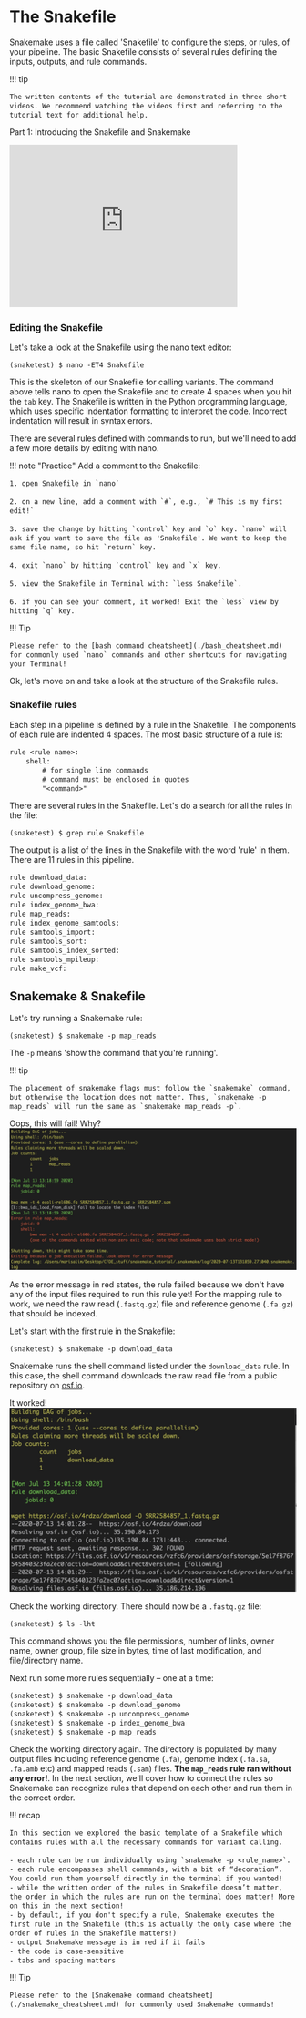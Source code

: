 # The Snakefile

Snakemake uses a file called 'Snakefile' to configure the steps, or rules, of your pipeline. The basic Snakefile consists of several rules defining the inputs, outputs, and rule commands. 

!!! tip

    The written contents of the tutorial are demonstrated in three short videos. We recommend watching the videos first and referring to the tutorial text for additional help. 

Part 1: Introducing the Snakefile and Snakemake

<iframe id="kaltura_player" src="https://cdnapisec.kaltura.com/p/1770401/sp/177040100/embedIframeJs/uiconf_id/29032722/partner_id/1770401?iframeembed=true&playerId=kaltura_player&entry_id=1_t0putehi&flashvars[mediaProtocol]=rtmp&amp;flashvars[streamerType]=rtmp&amp;flashvars[streamerUrl]=rtmp://www.kaltura.com:1935&amp;flashvars[rtmpFlavors]=1&amp;flashvars[localizationCode]=en&amp;flashvars[leadWithHTML5]=true&amp;flashvars[sideBarContainer.plugin]=true&amp;flashvars[sideBarContainer.position]=left&amp;flashvars[sideBarContainer.clickToClose]=true&amp;flashvars[chapters.plugin]=true&amp;flashvars[chapters.layout]=vertical&amp;flashvars[chapters.thumbnailRotator]=false&amp;flashvars[streamSelector.plugin]=true&amp;flashvars[EmbedPlayer.SpinnerTarget]=videoHolder&amp;flashvars[dualScreen.plugin]=true&amp;flashvars[Kaltura.addCrossoriginToIframe]=true&amp;&wid=0_e9359eot" width="400" height="285" allowfullscreen webkitallowfullscreen mozAllowFullScreen allow="autoplay *; fullscreen *; encrypted-media *" sandbox="allow-forms allow-same-origin allow-scripts allow-top-navigation allow-pointer-lock allow-popups allow-modals allow-orientation-lock allow-popups-to-escape-sandbox allow-presentation allow-top-navigation-by-user-activation" frameborder="0" title="Kaltura Player"></iframe>

### Editing the Snakefile

Let's take a look at the Snakefile using the nano text editor:
```
(snaketest) $ nano -ET4 Snakefile
```

This is the skeleton of our Snakefile for calling variants. The command above tells nano to open the Snakefile and to create 4 spaces when you hit the `tab` key. The Snakefile is written in the Python programming language, which uses specific indentation formatting to interpret the code. Incorrect indentation will result in syntax errors.

There are several rules defined with commands to run, but we'll need to add a few more details by editing with nano.

!!! note "Practice"
    Add a comment to the Snakefile:

    1. open Snakefile in `nano`

    2. on a new line, add a comment with `#`, e.g., `# This is my first edit!`

    3. save the change by hitting `control` key and `o` key. `nano` will ask if you want to save the file as 'Snakefile'. We want to keep the same file name, so hit `return` key.

    4. exit `nano` by hitting `control` key and `x` key.

    5. view the Snakefile in Terminal with: `less Snakefile`.

    6. if you can see your comment, it worked! Exit the `less` view by hitting `q` key.

!!! Tip

    Please refer to the [bash command cheatsheet](./bash_cheatsheet.md) for commonly used `nano` commands and other shortcuts for navigating your Terminal!

Ok, let's move on and take a look at the structure of the Snakefile rules.

### Snakefile rules

Each step in a pipeline is defined by a rule in the Snakefile. The components of each rule are indented 4 spaces. The most basic structure of a rule is:

```
rule <rule name>:
    shell:
        # for single line commands
        # command must be enclosed in quotes
        "<command>"
```

There are several rules in the Snakefile. Let's do a search for all the rules in the file:

```
(snaketest) $ grep rule Snakefile
```

The output is a list of the lines in the Snakefile with the word 'rule' in them. There are 11 rules in this pipeline.

```
rule download_data:
rule download_genome:
rule uncompress_genome:
rule index_genome_bwa:
rule map_reads:
rule index_genome_samtools:
rule samtools_import:
rule samtools_sort:
rule samtools_index_sorted:
rule samtools_mpileup:
rule make_vcf:
```

## Snakemake & Snakefile

Let's try running a Snakemake rule:

```
(snaketest) $ snakemake -p map_reads
```

The `-p` means 'show the command that you're running'.

!!! tip
    
    The placement of snakemake flags must follow the `snakemake` command, but otherwise the location does not matter. Thus, `snakemake -p map_reads` will run the same as `snakemake map_reads -p`.

Oops, this will fail! Why?
![](../../images/snakemake_rule_error_msg.jpeg)

As the error message in red states, the rule failed because we don't have any of the input files required to run this rule yet! For the mapping rule to work, we need the raw read (`.fastq.gz`) file and reference genome (`.fa.gz`) that should be indexed.

Let's start with the first rule in the Snakefile:
```
(snaketest) $ snakemake -p download_data
```

Snakemake runs the shell command listed under the `download_data` rule. In this case, the shell command downloads the raw read file from a public repository on [osf.io](https://osf.io).

It worked!
![](../../images/snakemake_downloaddata.jpeg)

Check the working directory. There should now be a `.fastq.gz` file:
```
(snaketest) $ ls -lht
```

This command shows you the file permissions, number of links, owner name, owner group, file size in bytes, time of last modification, and file/directory name.

Next run some more rules sequentially – one at a time:
```
(snaketest) $ snakemake -p download_data
(snaketest) $ snakemake -p download_genome
(snaketest) $ snakemake -p uncompress_genome
(snaketest) $ snakemake -p index_genome_bwa
(snaketest) $ snakemake -p map_reads
```

Check the working directory again. The directory is populated by many output files including reference genome (`.fa`), genome index (`.fa.sa`, `.fa.amb` etc) and mapped reads (`.sam`) files. **The `map_reads` rule ran without any error!**. In the next section, we'll cover how to connect the rules so Snakemake can recognize rules that depend on each other and run them in the correct order.


!!! recap

    In this section we explored the basic template of a Snakefile which contains rules with all the necessary commands for variant calling.

    - each rule can be run individually using `snakemake -p <rule_name>`.
    - each rule encompasses shell commands, with a bit of “decoration”. You could run them yourself directly in the terminal if you wanted!
    - while the written order of the rules in Snakefile doesn’t matter, the order in which the rules are run on the terminal does matter! More on this in the next section!
    - by default, if you don't specify a rule, Snakemake executes the first rule in the Snakefile (this is actually the only case where the order of rules in the Snakefile matters!)
    - output Snakemake message is in red if it fails
    - the code is case-sensitive
    - tabs and spacing matters

!!! Tip

    Please refer to the [Snakemake command cheatsheet](./snakemake_cheatsheet.md) for commonly used Snakemake commands!
